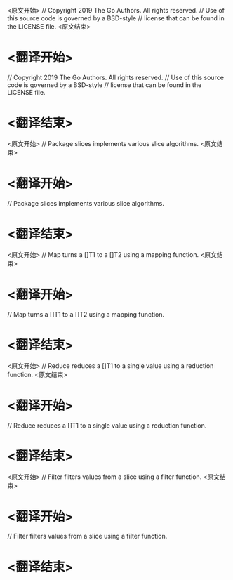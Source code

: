 
<原文开始>
// Copyright 2019 The Go Authors. All rights reserved.
// Use of this source code is governed by a BSD-style
// license that can be found in the LICENSE file.
<原文结束>

# <翻译开始>
// Copyright 2019 The Go Authors. All rights reserved.
// Use of this source code is governed by a BSD-style
// license that can be found in the LICENSE file.
# <翻译结束>


<原文开始>
// Package slices implements various slice algorithms.
<原文结束>

# <翻译开始>
// Package slices implements various slice algorithms.
# <翻译结束>


<原文开始>
// Map turns a []T1 to a []T2 using a mapping function.
<原文结束>

# <翻译开始>
// Map turns a []T1 to a []T2 using a mapping function.
# <翻译结束>


<原文开始>
// Reduce reduces a []T1 to a single value using a reduction function.
<原文结束>

# <翻译开始>
// Reduce reduces a []T1 to a single value using a reduction function.
# <翻译结束>


<原文开始>
// Filter filters values from a slice using a filter function.
<原文结束>

# <翻译开始>
// Filter filters values from a slice using a filter function.
# <翻译结束>

